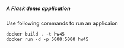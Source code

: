 ##### A Flask demo application

Use following commands to run an applicaion

```
docker build . -t hw45
docker run -d -p 5000:5000 hw45
```
